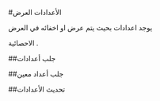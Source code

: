 #الأعدادات العرض

يوجد اعدادات بحيث يتم عرض او اخفائه في العرض

 الاحصائية .


##جلب أعدادات 

<api-ref title="get all modules " verb="get" route="/api/module/" :response-codes="[200]">
    <template v-slot:description>
    جلب كل الأعدادات  العرض  من قاعدة البيانات
    </template>
    <template v-slot:body>
    </template>
    <template v-slot:200>
        <pre>
{
'modules' => {array},
}
</pre>
</template>
</api-ref>

##جلب أعداد معين 

<api-ref title="get specific module  " verb="post" route="/api/module/{key}" :response-codes="[200]">
    <template v-slot:description>
    جلب كل أعداد  معين 
    </template>
    <template v-slot:body>
    </template>
    <template v-slot:200>
        <pre>
{
'module' => {object},
}
</pre>
</template>
</api-ref>

##تحديث الأعدادات

<api-ref title="update the general settings" verb="post" route="/api/general-settings" :response-codes="[200]">
    <template v-slot:description>
        تحديث كل الأعدادات العرض
    </template>
    <template v-slot:body>
        <api-ref-item name="modules" :required="true" type="array">
            an array which the key the key of the module and the value is it's value
        </api-ref-item>
    </template>
    <template v-slot:200>
        <pre>
{
'message' =>'updating process completed',
}
</pre>
</template>
</api-ref>

